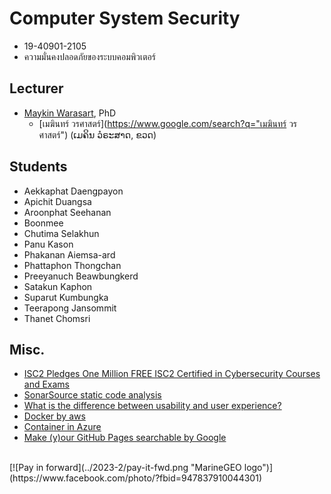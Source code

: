 # Computer System Security
+ 19-40901-2105
+ ความมั่นคงปลอดภัยของระบบคอมพิวเตอร์

## Lecturer
+ [Maykin Warasart](https://www.google.com/search?q=Maykin+Warasart), PhD
    + [เมฆินทร์ วรศาสตร์](https://www.google.com/search?q="เมฆินทร์ วรศาสตร์") (ເມຄິນ ວໍຣະສາດ, ຂວດ)

## Students
+ Aekkaphat Daengpayon
+ Apichit Duangsa
+ Aroonphat Seehanan
+ Boonmee 
+ Chutima Selakhun
+ Panu Kason
+ Phakanan Aiemsa-ard
+ Phattaphon Thongchan
+ Preeyanuch Beawbungkerd
+ Satakun Kaphon
+ Suparut Kumbungka
+ Teerapong Jansommit
+ Thanet Chomsri

## Misc.
+ [ISC2 Pledges One Million FREE ISC2 Certified in Cybersecurity Courses and Exams](https://www.isc2.org/landing/1mcc)
+ [SonarSource static code analysis](https://rules.sonarsource.com/)
+ [What is the difference between usability and user experience?](https://www.facebook.com/photo?fbid=752443273561861)
+ [Docker by aws](https://aws.amazon.com/th/docker/)
+ [Container in Azure](https://learn.microsoft.com/en-us/training/paths/administer-containers-in-azure/)
+ [Make (y)our GitHub Pages searchable by Google](https://yossieliaz.medium.com/how-to-make-your-github-pages-website-searchable-by-google-c6f481ca3a19)

<br>
[![Pay in forward](../2023-2/pay-it-fwd.png "MarineGEO logo")](https://www.facebook.com/photo/?fbid=947837910044301)
